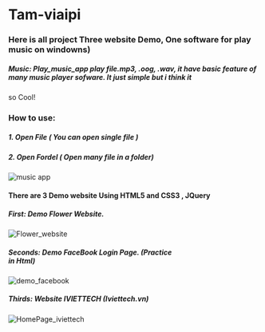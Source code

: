 # Tam-viaipi
### Here is all project Three website Demo, One software for play music on windowns)

##### Music: Play_music_app play file.mp3, .oog, .wav, it have basic feature of many music player sofware. It just simple but i think it
so Cool!
### How to use:
##### 1. Open File ( You can open single file )
##### 2. Open Fordel ( Open many file in a folder)

![music app](https://user-images.githubusercontent.com/57834526/71351475-57705580-25a6-11ea-853c-52620a41aad5.PNG)

#### There are 3 Demo website Using HTML5 and CSS3 , JQuery
##### First: Demo Flower Website.

![Flower_website](https://user-images.githubusercontent.com/57834526/71352307-8e476b00-25a8-11ea-8b31-775a9d285d2f.PNG)

##### Seconds: Demo FaceBook Login Page. (Practice <form> </formm> in Html)

![demo_facebook](https://user-images.githubusercontent.com/57834526/71352317-930c1f00-25a8-11ea-8379-e09b9a231110.PNG)

##### Thirds: Website IVIETTECH (Iviettech.vn)

![HomePage_iviettech](https://user-images.githubusercontent.com/57834526/71352304-8b4c7a80-25a8-11ea-9f11-1d2fef788caf.PNG)
